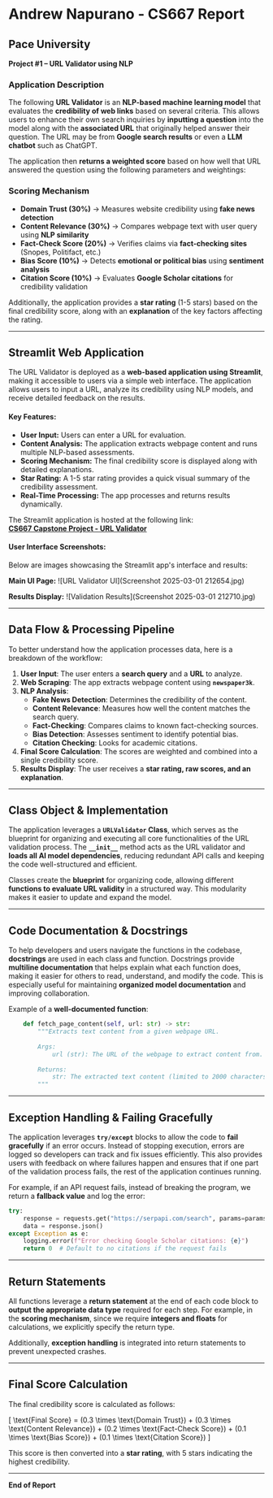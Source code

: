 # Andrew Napurano - CS667 Report

## Pace University  
**Project #1 – URL Validator using NLP**  

### **Application Description**
The following **URL Validator** is an **NLP-based machine learning model** that evaluates the **credibility of web links** based on several criteria. This allows users to enhance their own search inquiries by **inputting a question** into the model along with the **associated URL** that originally helped answer their question. The URL may be from **Google search results** or even a **LLM chatbot** such as ChatGPT.  

The application then **returns a weighted score** based on how well that URL answered the question using the following parameters and weightings:

### **Scoring Mechanism**
- **Domain Trust (30%)** → Measures website credibility using **fake news detection**
- **Content Relevance (30%)** → Compares webpage text with user query using **NLP similarity**
- **Fact-Check Score (20%)** → Verifies claims via **fact-checking sites** (Snopes, Politifact, etc.)
- **Bias Score (10%)** → Detects **emotional or political bias** using **sentiment analysis**
- **Citation Score (10%)** → Evaluates **Google Scholar citations** for credibility validation

Additionally, the application provides a **star rating** (1-5 stars) based on the final credibility score, along with an **explanation** of the key factors affecting the rating.

---

## **Streamlit Web Application**
The URL Validator is deployed as a **web-based application using Streamlit**, making it accessible to users via a simple web interface. The application allows users to input a URL, analyze its credibility using NLP models, and receive detailed feedback on the results.

#### **Key Features:**
- **User Input:** Users can enter a URL for evaluation.
- **Content Analysis:** The application extracts webpage content and runs multiple NLP-based assessments.
- **Scoring Mechanism:** The final credibility score is displayed along with detailed explanations.
- **Star Rating:** A 1-5 star rating provides a quick visual summary of the credibility assessment.
- **Real-Time Processing:** The app processes and returns results dynamically.

The Streamlit application is hosted at the following link:  
[**CS667 Capstone Project - URL Validator**](https://cs667-capstone-projects-ivct4umpbiodihfmf5qbo6.streamlit.app/)

#### **User Interface Screenshots:**
Below are images showcasing the Streamlit app's interface and results:

**Main UI Page:**
![URL Validator UI](Screenshot 2025-03-01 212654.jpg)

**Results Display:**
![Validation Results](Screenshot 2025-03-01 212710.jpg)

---

## **Data Flow & Processing Pipeline**
To better understand how the application processes data, here is a breakdown of the workflow:
1. **User Input**: The user enters a **search query** and a **URL** to analyze.
2. **Web Scraping**: The app extracts webpage content using **`newspaper3k`**.
3. **NLP Analysis**:
   - **Fake News Detection**: Determines the credibility of the content.
   - **Content Relevance**: Measures how well the content matches the search query.
   - **Fact-Checking**: Compares claims to known fact-checking sources.
   - **Bias Detection**: Assesses sentiment to identify potential bias.
   - **Citation Checking**: Looks for academic citations.
4. **Final Score Calculation**: The scores are weighted and combined into a single credibility score.
5. **Results Display**: The user receives a **star rating, raw scores, and an explanation**.

---

## **Class Object & Implementation**
The application leverages a **`URLValidator` Class**, which serves as the blueprint for organizing and executing all core functionalities of the URL validation process. The **`__init__`** method acts as the URL validator and **loads all AI model dependencies**, reducing redundant API calls and keeping the code well-structured and efficient.

Classes create the **blueprint** for organizing code, allowing different **functions to evaluate URL validity** in a structured way. This modularity makes it easier to update and expand the model.

---

## **Code Documentation & Docstrings**
To help developers and users navigate the functions in the codebase, **docstrings** are used in each class and function. Docstrings provide **multiline documentation** that helps explain what each function does, making it easier for others to read, understand, and modify the code. This is especially useful for maintaining **organized model documentation** and improving collaboration.

Example of a **well-documented function**:
```python
    def fetch_page_content(self, url: str) -> str:
        """Extracts text content from a given webpage URL.
        
        Args:
            url (str): The URL of the webpage to extract content from.
        
        Returns:
            str: The extracted text content (limited to 2000 characters).
        """
```

---

## **Exception Handling & Failing Gracefully**
The application leverages **`try/except`** blocks to allow the code to **fail gracefully** if an error occurs. Instead of stopping execution, errors are logged so developers can track and fix issues efficiently. This also provides users with feedback on where failures happen and ensures that if one part of the validation process fails, the rest of the application continues running.

For example, if an API request fails, instead of breaking the program, we return a **fallback value** and log the error:
```python
try:
    response = requests.get("https://serpapi.com/search", params=params)
    data = response.json()
except Exception as e:
    logging.error(f"Error checking Google Scholar citations: {e}")
    return 0  # Default to no citations if the request fails
```

---

## **Return Statements**
All functions leverage a **return statement** at the end of each code block to **output the appropriate data type** required for each step. For example, in the **scoring mechanism**, since we require **integers and floats** for calculations, we explicitly specify the return type.

Additionally, **exception handling** is integrated into return statements to prevent unexpected crashes.

---

## **Final Score Calculation**
The final credibility score is calculated as follows:

\[ \text{Final Score} = (0.3 \times \text{Domain Trust}) + (0.3 \times \text{Content Relevance}) + (0.2 \times \text{Fact-Check Score}) + (0.1 \times \text{Bias Score}) + (0.1 \times \text{Citation Score}) \]

This score is then converted into a **star rating**, with 5 stars indicating the highest credibility.

---

**End of Report**

